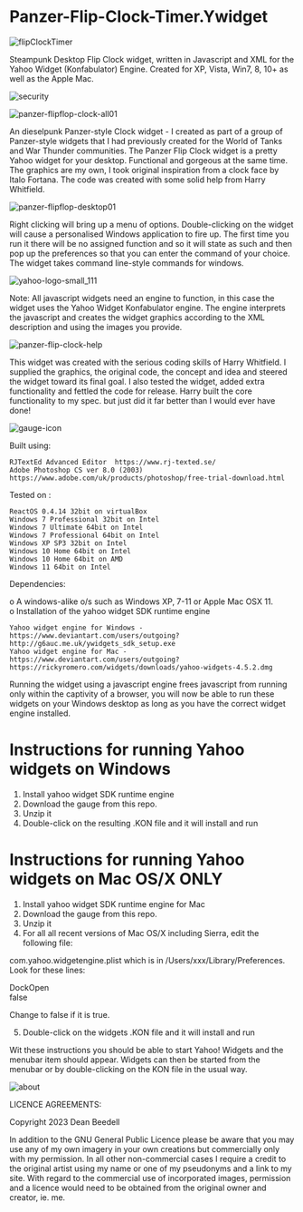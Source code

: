 # Panzer-Flip-Clock-Timer.Ywidget

![flipClockTimer](https://github.com/yereverluvinunclebert/Panzer-Flip-Clock-Timer.Ywidget/assets/2788342/8b7371e7-e6a9-4215-a100-f9ae0178de82)

Steampunk Desktop Flip Clock widget, written in Javascript and XML for the Yahoo 
Widget (Konfabulator) Engine. Created for XP, Vista, Win7, 8, 10+ as well as the 
Apple Mac.

![security](https://github.com/yereverluvinunclebert/Panzer-Flip-Clock-Timer.Ywidget/assets/2788342/06b9997c-2a5c-4f7d-8afd-651d909888d6)

![panzer-flipflop-clock-all01](https://github.com/yereverluvinunclebert/Panzer-Flip-Clock-Timer.Ywidget/assets/2788342/1a6ce599-9ba0-4f6c-ac42-25b0272b9251)

An dieselpunk Panzer-style Clock widget - I created as part of a group of Panzer-style 
widgets that I had previously created for the World of Tanks and War Thunder 
communities. The Panzer Flip Clock widget is a pretty Yahoo widget for your desktop. 
Functional and gorgeous at the same time. The graphics are my own, I took original 
inspiration from a clock face by Italo Fortana. The code was created with some solid 
help from Harry Whitfield. 

![panzer-flipflop-desktop01](https://github.com/yereverluvinunclebert/Panzer-Flip-Clock-Timer.Ywidget/assets/2788342/59286164-bd01-45a4-a9e1-a7f84de20e68)

Right clicking will bring up a menu of options. Double-clicking on the widget will 
cause a personalised Windows application to fire up. The first time you run it 
there will be no assigned function and so it will state as such and then pop up the 
preferences so that you can enter the command of your choice. The widget takes 
command line-style commands for windows. 

 ![yahoo-logo-small_111](https://github.com/yereverluvinunclebert/Steampunk-MediaPlayer-Ywidget/assets/2788342/c5668608-ab57-4665-a332-3bc9b7e07a9f)

Note: All javascript widgets need an engine to function, in this case the widget uses 
the Yahoo Widget Konfabulator engine. The engine interprets the javascript and 
creates the widget graphics according to the XML description and using the images you 
provide. 

![panzer-flip-clock-help](https://github.com/yereverluvinunclebert/Panzer-Flip-Clock-Timer.Ywidget/assets/2788342/e7b416d8-32f3-4350-9941-7aca9e5b64ff)


This widget was created with the serious coding skills of Harry Whitfield. I 
supplied the graphics, the original code, the concept and idea and steered the 
widget toward its final goal. I also tested the widget, added extra 
functionality and fettled the code for release. Harry built the core 
functionality to my spec. but just did it far better than I would ever have 
done!

![gauge-icon](https://github.com/yereverluvinunclebert/Panzer-Flip-Clock-Timer.Ywidget/assets/2788342/f16cb855-0a0c-4db4-83a1-89b73df689a2)
 
Built using: 

	RJTextEd Advanced Editor  https://www.rj-texted.se/ 
	Adobe Photoshop CS ver 8.0 (2003)  https://www.adobe.com/uk/products/photoshop/free-trial-download.html  

Tested on :

	ReactOS 0.4.14 32bit on virtualBox    
	Windows 7 Professional 32bit on Intel    
	Windows 7 Ultimate 64bit on Intel    
	Windows 7 Professional 64bit on Intel    
	Windows XP SP3 32bit on Intel    
	Windows 10 Home 64bit on Intel    
	Windows 10 Home 64bit on AMD    
	Windows 11 64bit on Intel 
   
 Dependencies:
 
 o A windows-alike o/s such as Windows XP, 7-11 or Apple Mac OSX 11.   
 o Installation of the yahoo widget SDK runtime engine  
 
	Yahoo widget engine for Windows - https://www.deviantart.com/users/outgoing?http://g6auc.me.uk/ywidgets_sdk_setup.exe  
	Yahoo widget engine for Mac - https://www.deviantart.com/users/outgoing?https://rickyromero.com/widgets/downloads/yahoo-widgets-4.5.2.dmg
 
 Running the widget using a javascript engine frees javascript from running only 
 within the captivity of a browser, you will now be able to run these widgets on 
 your Windows desktop as long as you have the correct widget engine installed.
  
 Instructions for running Yahoo widgets on Windows
 =================================================
 
 1. Install yahoo widget SDK runtime engine
 2. Download the gauge from this repo.
 3. Unzip it
 4. Double-click on the resulting .KON file and it will install and run
 
 Instructions for running Yahoo widgets on Mac OS/X ONLY
 ========================================================
 
 1. Install yahoo widget SDK runtime engine for Mac
 2. Download the gauge from this repo.
 3. Unzip it
 4. For all all recent versions of Mac OS/X including Sierra, edit the following 
 file:
 
 com.yahoo.widgetengine.plist which is in /Users/xxx/Library/Preferences. Look 
 for these lines: 
    
   <key>DockOpen</key>  
   <string>false</string>  
 
 Change to false if it is true.
 
 5. Double-click on the widgets .KON file and it will install and run
 
 Wit these instructions you should be able to start Yahoo! Widgets and the 
 menubar item should appear. Widgets can then be started from the menubar or by 
 double-clicking on the KON file in the usual way.
 
![about](https://github.com/yereverluvinunclebert/Panzer-Flip-Clock-Timer.Ywidget/assets/2788342/4931c73a-fcd7-4f77-990a-4473d3a38323)

 LICENCE AGREEMENTS:
 
 Copyright 2023 Dean Beedell
 
 In addition to the GNU General Public Licence please be aware that you may use
 any of my own imagery in your own creations but commercially only with my
 permission. In all other non-commercial cases I require a credit to the
 original artist using my name or one of my pseudonyms and a link to my site.
 With regard to the commercial use of incorporated images, permission and a
 licence would need to be obtained from the original owner and creator, ie. me.
 
